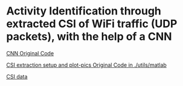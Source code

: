 # Activity Identification through extracted CSI of WiFi traffic (UDP packets), with the help of a CNN

[CNN Original Code](https://github.com/parisafm/CSI-HAR-Dataset)

[CSI extraction setup and plot-pics Original Code in ./utils/matlab]([https://github.com/seemoo-lab/nexmon](https://github.com/seemoo-lab/nexmon_csi#usage))

[CSI data](https://drive.google.com/drive/folders/1yJz1ZAicUhgHERKWSKR8TAs2jhtzKBLZ?usp=sharing)

